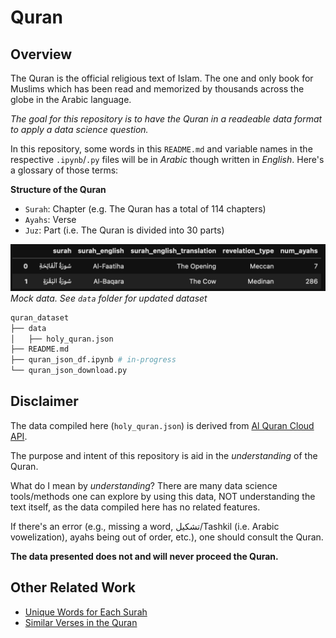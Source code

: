 # Quran

## Overview
The Quran is the official religious text of Islam. The one and only book for Muslims which has been read and memorized by thousands across the globe in the Arabic language. 

*The goal for this repository is to have the Quran in a readeable data format to apply a data science question.*

In this repository, some words in this ```README.md``` and variable names in the respective ```.ipynb```/```.py``` files will be in *Arabic* though written in *English*. Here's a glossary of those terms:

**Structure of the Quran**
- ```Surah```: Chapter (e.g. The Quran has a total of 114 chapters)
- ```Ayahs```: Verse
- ```Juz```: Part (i.e. The Quran is divided into 30 parts)

![Image](img/quran_data_ch_1-2.png)
*Mock data. See ```data``` folder for updated dataset*

```bash
quran_dataset
├── data
│   ├── holy_quran.json 
├── README.md
├── quran_json_df.ipynb # in-progress
└── quran_json_download.py 
```

## Disclaimer
The data compiled here (```holy_quran.json```) is derived from [Al Quran Cloud API](https://alquran.cloud/api). 

The purpose and intent of this repository is aid in the *understanding* of the Quran. 

What do I mean by *understanding*? There are many data science tools/methods one can explore by using this data, NOT understanding the text itself, as the data compiled here has no related features. 

If there's an error (e.g., missing a word, تشكيل/Tashkil (i.e. Arabic vowelization), ayahs being out of order, etc.), one should consult the Quran. 

**The data presented does not and will never proceed the Quran.**

## Other Related Work
- [Unique Words for Each Surah](https://github.com/mmayet/quran_sandbox)
- [Similar Verses in the Quran](https://github.com/jawadshuaib/quran-similarity-search-jupyter-notebooks)
